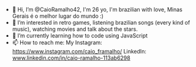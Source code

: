 - 👋 Hi, I’m @CaioRamalho42, I'm 26 yo, I'm brazilian with love, Minas Gerais é o melhor lugar do mundo :)
- 👀 I’m interested in retro games, listening brazilian songs (every kind of music), watching movies and talk about the stars.
- 🌱 I’m currently learning how to code using JavaScript
- 📫 How to reach me: My Instagram: https://www.instagram.com/caio_framalho/ LinkedIn: www.linkedin.com/in/caio-ramalho-113ab6298

<!---
CaioRamalho42/CaioRamalho42 is a ✨ special ✨ repository because its `README.md` (this file) appears on your GitHub profile.
You can click the Preview link to take a look at your changes.
--->

